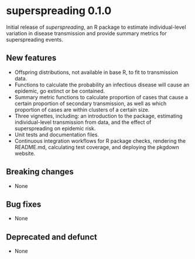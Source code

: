 # superspreading 0.1.0

Initial release of _superspreading_, an R package to estimate individual-level 
variation in disease transmission and provide summary metrics for 
superspreading events.

## New features

* Offspring distributions, not available in base R, to fit to transmission data.
* Functions to calculate the probability an infectious disease will cause an
epidemic, go extinct or be contained.
* Summary metric functions to calculate proportion of cases that cause a certain
proportion of secondary transmission, as well as which proportion of cases are
within clusters of a certain size.
* Three vignettes, including: an introduction to the package, estimating 
individual-level transmission from data, and the effect of superspreading on 
epidemic risk.
* Unit tests and documentation files.
* Continuous integration workflows for R package checks, rendering the 
README.md, calculating test coverage, and deploying the pkgdown website.

## Breaking changes

* None

## Bug fixes

* None

## Deprecated and defunct

* None
